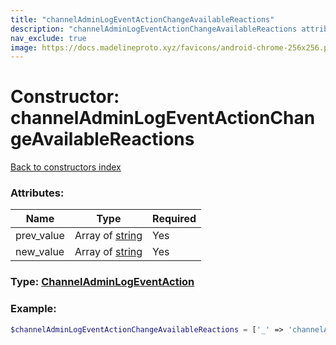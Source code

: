 ```yaml
---
title: "channelAdminLogEventActionChangeAvailableReactions"
description: "channelAdminLogEventActionChangeAvailableReactions attributes, type and example"
nav_exclude: true
image: https://docs.madelineproto.xyz/favicons/android-chrome-256x256.png
---
```

# Constructor: channelAdminLogEventActionChangeAvailableReactions  
[Back to constructors index](/API_docs/constructors/index.md)



### Attributes:

| Name     |    Type       | Required |
|----------|---------------|----------|
|prev\_value|Array of [string](/API_docs/types/string.md) | Yes|
|new\_value|Array of [string](/API_docs/types/string.md) | Yes|



### Type: [ChannelAdminLogEventAction](/API_docs/types/ChannelAdminLogEventAction.md)


### Example:

```php
$channelAdminLogEventActionChangeAvailableReactions = ['_' => 'channelAdminLogEventActionChangeAvailableReactions', 'prev_value' => ['string', 'string'], 'new_value' => ['string', 'string']];
```  

